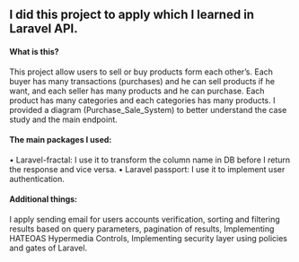 ## I did this project to apply which I learned in Laravel API.


#### What is this?
 This project allow users to sell or buy products form each other’s.
Each buyer has many transactions (purchases) and he can sell products if he want, and each seller has many products and he can purchase.
Each product has many categories and each categories has many products.
I provided a diagram (Purchase_Sale_System) to better understand the case study and the main endpoint.
#### The main packages I used:
•	Laravel-fractal: I use it to transform the column name in DB before I return the response and vice versa.
•	Laravel passport: I use it to implement user authentication.
#### Additional things:
I apply sending email for users accounts verification, sorting and filtering results based on query parameters, pagination of results, Implementing HATEOAS Hypermedia Controls, Implementing security layer using policies and gates of Laravel.
